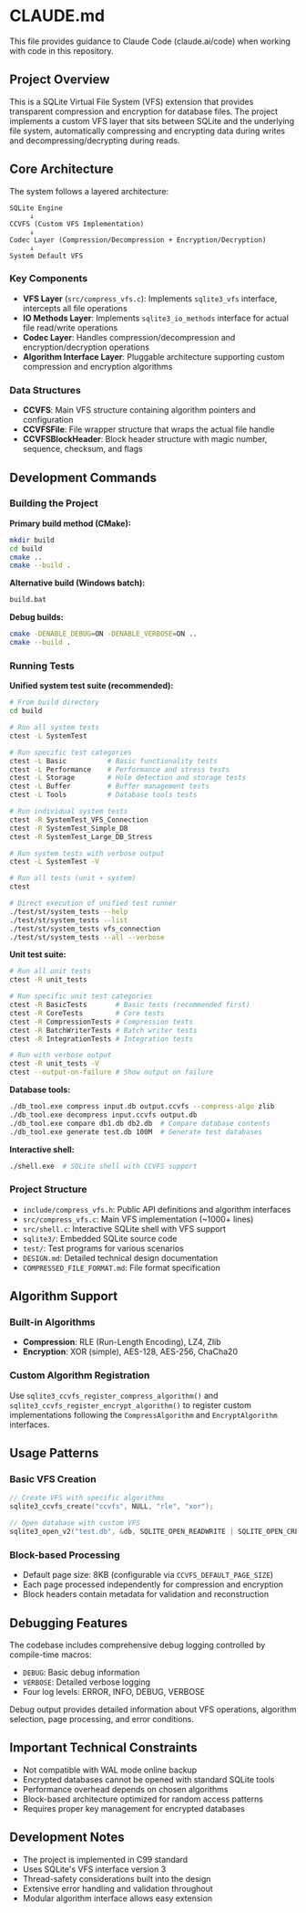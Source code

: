 # CLAUDE.md

This file provides guidance to Claude Code (claude.ai/code) when working with code in this repository.

## Project Overview

This is a SQLite Virtual File System (VFS) extension that provides transparent compression and encryption for database files. The project implements a custom VFS layer that sits between SQLite and the underlying file system, automatically compressing and encrypting data during writes and decompressing/decrypting during reads.

## Core Architecture

The system follows a layered architecture:

```
SQLite Engine
     ↓
CCVFS (Custom VFS Implementation)
     ↓ 
Codec Layer (Compression/Decompression + Encryption/Decryption)
     ↓
System Default VFS
```

### Key Components

- **VFS Layer** (`src/compress_vfs.c`): Implements `sqlite3_vfs` interface, intercepts all file operations
- **IO Methods Layer**: Implements `sqlite3_io_methods` interface for actual file read/write operations  
- **Codec Layer**: Handles compression/decompression and encryption/decryption operations
- **Algorithm Interface Layer**: Pluggable architecture supporting custom compression and encryption algorithms

### Data Structures

- **CCVFS**: Main VFS structure containing algorithm pointers and configuration
- **CCVFSFile**: File wrapper structure that wraps the actual file handle
- **CCVFSBlockHeader**: Block header structure with magic number, sequence, checksum, and flags

## Development Commands

### Building the Project

**Primary build method (CMake):**
```bash
mkdir build
cd build
cmake ..
cmake --build .
```

**Alternative build (Windows batch):**
```bash
build.bat
```

**Debug builds:**
```bash
cmake -DENABLE_DEBUG=ON -DENABLE_VERBOSE=ON ..
cmake --build .
```

### Running Tests

**Unified system test suite (recommended):**
```bash
# From build directory
cd build

# Run all system tests
ctest -L SystemTest

# Run specific test categories
ctest -L Basic          # Basic functionality tests
ctest -L Performance    # Performance and stress tests
ctest -L Storage        # Hole detection and storage tests
ctest -L Buffer         # Buffer management tests
ctest -L Tools          # Database tools tests

# Run individual system tests
ctest -R SystemTest_VFS_Connection
ctest -R SystemTest_Simple_DB
ctest -R SystemTest_Large_DB_Stress

# Run system tests with verbose output
ctest -L SystemTest -V

# Run all tests (unit + system)
ctest

# Direct execution of unified test runner
./test/st/system_tests --help
./test/st/system_tests --list
./test/st/system_tests vfs_connection
./test/st/system_tests --all --verbose
```

**Unit test suite:**
```bash
# Run all unit tests
ctest -R unit_tests

# Run specific unit test categories
ctest -R BasicTests       # Basic tests (recommended first)
ctest -R CoreTests        # Core tests
ctest -R CompressionTests # Compression tests
ctest -R BatchWriterTests # Batch writer tests
ctest -R IntegrationTests # Integration tests

# Run with verbose output
ctest -R unit_tests -V
ctest --output-on-failure # Show output on failure
```

**Database tools:**
```bash
./db_tool.exe compress input.db output.ccvfs --compress-algo zlib
./db_tool.exe decompress input.ccvfs output.db
./db_tool.exe compare db1.db db2.db  # Compare database contents
./db_tool.exe generate test.db 100M  # Generate test databases
```

**Interactive shell:**
```bash
./shell.exe  # SQLite shell with CCVFS support
```

### Project Structure

- `include/compress_vfs.h`: Public API definitions and algorithm interfaces
- `src/compress_vfs.c`: Main VFS implementation (~1000+ lines)
- `src/shell.c`: Interactive SQLite shell with VFS support
- `sqlite3/`: Embedded SQLite source code
- `test/`: Test programs for various scenarios
- `DESIGN.md`: Detailed technical design documentation
- `COMPRESSED_FILE_FORMAT.md`: File format specification

## Algorithm Support

### Built-in Algorithms
- **Compression**: RLE (Run-Length Encoding), LZ4, Zlib  
- **Encryption**: XOR (simple), AES-128, AES-256, ChaCha20

### Custom Algorithm Registration
Use `sqlite3_ccvfs_register_compress_algorithm()` and `sqlite3_ccvfs_register_encrypt_algorithm()` to register custom implementations following the `CompressAlgorithm` and `EncryptAlgorithm` interfaces.

## Usage Patterns

### Basic VFS Creation
```c
// Create VFS with specific algorithms
sqlite3_ccvfs_create("ccvfs", NULL, "rle", "xor");

// Open database with custom VFS
sqlite3_open_v2("test.db", &db, SQLITE_OPEN_READWRITE | SQLITE_OPEN_CREATE, "ccvfs");
```

### Block-based Processing
- Default page size: 8KB (configurable via `CCVFS_DEFAULT_PAGE_SIZE`)
- Each page processed independently for compression and encryption
- Block headers contain metadata for validation and reconstruction

## Debugging Features

The codebase includes comprehensive debug logging controlled by compile-time macros:
- `DEBUG`: Basic debug information
- `VERBOSE`: Detailed verbose logging
- Four log levels: ERROR, INFO, DEBUG, VERBOSE

Debug output provides detailed information about VFS operations, algorithm selection, page processing, and error conditions.

## Important Technical Constraints

- Not compatible with WAL mode online backup
- Encrypted databases cannot be opened with standard SQLite tools
- Performance overhead depends on chosen algorithms
- Block-based architecture optimized for random access patterns
- Requires proper key management for encrypted databases

## Development Notes

- The project is implemented in C99 standard
- Uses SQLite's VFS interface version 3
- Thread-safety considerations built into the design
- Extensive error handling and validation throughout
- Modular algorithm interface allows easy extension